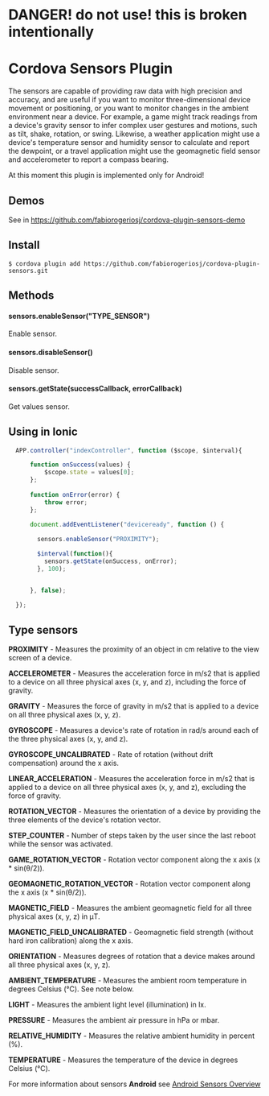 # DANGER!  do not use! this is broken intentionally

# Cordova Sensors Plugin

The sensors are capable of providing raw data with high precision and accuracy, and are useful if you want to monitor three-dimensional device movement or positioning, or you want to monitor changes in the ambient environment near a device. For example, a game might track readings from a device's gravity sensor to infer complex user gestures and motions, such as tilt, shake, rotation, or swing. Likewise, a weather application might use a device's temperature sensor and humidity sensor to calculate and report the dewpoint, or a travel application might use the geomagnetic field sensor and accelerometer to report a compass bearing.

At this moment this plugin is implemented only for Android!

## Demos

See in https://github.com/fabiorogeriosj/cordova-plugin-sensors-demo

## Install

    $ cordova plugin add https://github.com/fabiorogeriosj/cordova-plugin-sensors.git

## Methods    

#### sensors.enableSensor("TYPE_SENSOR")

Enable sensor.

#### sensors.disableSensor()

Disable sensor.

#### sensors.getState(successCallback, errorCallback)

Get values sensor.

## Using in Ionic

```js
  APP.controller("indexController", function ($scope, $interval){

      function onSuccess(values) {
          $scope.state = values[0];
      };
      
      function onError(error) {
          throw error;
      };

      document.addEventListener("deviceready", function () {
        
        sensors.enableSensor("PROXIMITY");

        $interval(function(){
          sensors.getState(onSuccess, onError);
        }, 100);


      }, false);

  });
```

## Type sensors

**PROXIMITY** - Measures the proximity of an object in cm relative to the view screen of a device.

**ACCELEROMETER** - Measures the acceleration force in m/s2 that is applied to a device on all three physical axes (x, y, and z), including the force of gravity.

**GRAVITY** - Measures the force of gravity in m/s2 that is applied to a device on all three physical axes (x, y, z).

**GYROSCOPE** - Measures a device's rate of rotation in rad/s around each of the three physical axes (x, y, and z).

**GYROSCOPE_UNCALIBRATED** - Rate of rotation (without drift compensation) around the x axis.

**LINEAR_ACCELERATION** - Measures the acceleration force in m/s2 that is applied to a device on all three physical axes (x, y, and z), excluding the force of gravity.

**ROTATION_VECTOR** - Measures the orientation of a device by providing the three elements of the device's rotation vector.

**STEP_COUNTER** - Number of steps taken by the user since the last reboot while the sensor was activated.

**GAME_ROTATION_VECTOR** - Rotation vector component along the x axis (x * sin(θ/2)).

**GEOMAGNETIC_ROTATION_VECTOR** - Rotation vector component along the x axis (x * sin(θ/2)).

**MAGNETIC_FIELD** - Measures the ambient geomagnetic field for all three physical axes (x, y, z) in μT.

**MAGNETIC_FIELD_UNCALIBRATED** - Geomagnetic field strength (without hard iron calibration) along the x axis.

**ORIENTATION** - Measures degrees of rotation that a device makes around all three physical axes (x, y, z).

**AMBIENT_TEMPERATURE** - Measures the ambient room temperature in degrees Celsius (°C). See note below.

**LIGHT** - Measures the ambient light level (illumination) in lx.

**PRESSURE** - Measures the ambient air pressure in hPa or mbar.

**RELATIVE_HUMIDITY** - Measures the relative ambient humidity in percent (%).

**TEMPERATURE** - Measures the temperature of the device in degrees Celsius (°C). 



For more information about sensors **Android** see [Android Sensors Overview](http://developer.android.com/guide/topics/sensors/sensors_overview.html)
